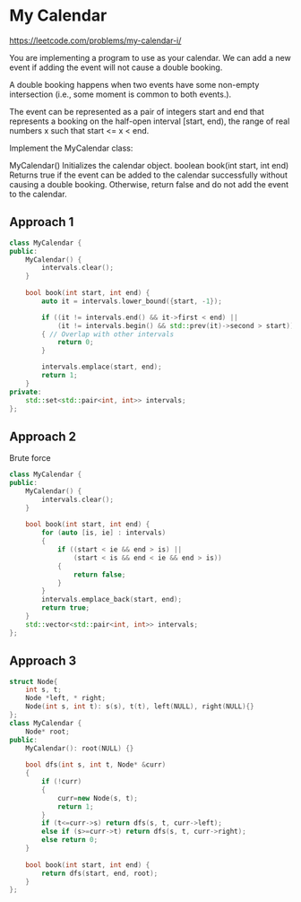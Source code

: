 # My Calendar

https://leetcode.com/problems/my-calendar-i/

You are implementing a program to use as your calendar. We can add a new event if adding the event will not cause a double booking.

A double booking happens when two events have some non-empty intersection (i.e., some moment is common to both events.).

The event can be represented as a pair of integers start and end that represents a booking on the half-open interval [start, end), the range of real numbers x such that start <= x < end.

Implement the MyCalendar class:

MyCalendar() Initializes the calendar object.
boolean book(int start, int end) Returns true if the event can be added to the calendar successfully without causing a double booking. Otherwise, return false and do not add the event to the calendar.


## Approach 1

``` C++
class MyCalendar {
public:
    MyCalendar() {
        intervals.clear();
    }
    
    bool book(int start, int end) {
        auto it = intervals.lower_bound({start, -1});

        if ((it != intervals.end() && it->first < end) ||
            (it != intervals.begin() && std::prev(it)->second > start))
        { // Overlap with other intervals
            return 0;
        }

        intervals.emplace(start, end);
        return 1;
    }
private:
    std::set<std::pair<int, int>> intervals;
};
```

## Approach 2

Brute force

``` C++
class MyCalendar {
public:
    MyCalendar() {
        intervals.clear();
    }
    
    bool book(int start, int end) {
        for (auto [is, ie] : intervals)
        {
            if ((start < ie && end > is) || 
                (start < is && end < ie && end > is))
            {
                return false;
            }
        }
        intervals.emplace_back(start, end);
        return true;
    }
    std::vector<std::pair<int, int>> intervals;
};
```

## Approach 3

``` C++
struct Node{
    int s, t;
    Node *left, * right;
    Node(int s, int t): s(s), t(t), left(NULL), right(NULL){}
};
class MyCalendar {
    Node* root;
public:
    MyCalendar(): root(NULL) {}
    
    bool dfs(int s, int t, Node* &curr)
    {
        if (!curr) 
        {
            curr=new Node(s, t);
            return 1;
        }
        if (t<=curr->s) return dfs(s, t, curr->left);
        else if (s>=curr->t) return dfs(s, t, curr->right);
        else return 0;
    }
    
    bool book(int start, int end) {
        return dfs(start, end, root);
    }
};
```